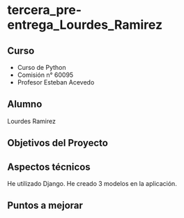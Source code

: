 # tercera_pre-entrega_Lourdes_Ramirez

## Curso

- Curso de Python
- Comisión n° 60095
- Profesor Esteban Acevedo

## Alumno

Lourdes Ramirez

## Objetivos del Proyecto

## Aspectos técnicos

He utilizado Django. He creado 3 modelos en la aplicación.

## Puntos a mejorar
